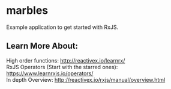 # marbles
Example application to get started with RxJS.

## Learn More About:    
High order functions:
http://reactivex.io/learnrx/  
RxJS Operators (Start with the starred ones):
https://www.learnrxjs.io/operators/  
In depth Overview:
http://reactivex.io/rxjs/manual/overview.html  

